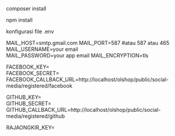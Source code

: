 composer install 

npm install

konfigurasi file .env

MAIL_HOST=smtp.gmail.com
MAIL_PORT=587 #atau 587 atau 465
MAIL_USERNAME=your email	
MAIL_PASSWORD=your app email
MAIL_ENCRYPTION=tls

FACEBOOK_KEY=<br />
FACEBOOK_SECRET=<br />
FACEBOOK_CALLBACK_URL=http://localhost/olshop/public/social-media/registered/facebook<br />

GITHUB_KEY=<br />
GITHUB_SECRET=<br />
GITHUB_CALLBACK_URL=http://localhost/olshop/public/social-media/registered/github<br />

RAJAONGKIR_KEY=
